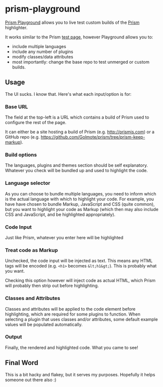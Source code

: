 prism-playground
================

[Prism Playground] allows you to live test custom builds of the [Prism] highlighter.

It works similar to the Prism [test page], however Playground allows you to:

* include multiple languages
* include any number of plugins
* modify classes/data attributes
* most importantly: change the base repo to test unmerged or custom builds.

## Usage

The UI sucks. I know that. Here's what each input/option is for:

### Base URL

The field at the top-left is a URL which contains a build of Prism used to configure the rest of the page.

It can either be a site hosting a build of Prism (e.g. http://prismjs.com) or a GitHub repo (e.g. https://github.com/Golmote/prism/tree/prism-keep-markup).

### Build options

The languages, plugins and themes section should be self explanatory. Whatever you check will be bundled up and used to highlight the code.

### Language selector

As you can choose to bundle multiple languages, you need to inform which is the actual language with which to highlight your code. For example, you have have chosen to bundle Markup, JavaScript and CSS (quite common), but you want to highlight your code as Markup (which then may also include CSS and JavaScript, and be highlighted appropriately).

### Code Input

Just like Prism, whatever you enter here will be highlighted

### Treat code as Markup

Unchecked, the code input will be injected as text. This means any HTML tags will be encoded (e.g. `<h1>` becomes `&lt;h1&gt;`). This is probably what you want.

Checking this option however will inject code as actual HTML, which Prism will probably then strip out before highlighting.

### Classes and Attributes

Classes and attributes will be applied to the code element before highlighting, which are required for some plugins to function. When selecting a plugin that uses classes and/or attributes, some default example values will be populated automatically.

### Output

Finally, the rendered and highlighted code. What you came to see!

## Final Word

This is a bit hacky and flakey, but it serves my purposes. Hopefully it helps someone out there also :)

[Prism Playground]: http://nauzilus.github.io/prism-playground/
[Prism]: http://prismjs.com/
[test page]: http://prismjs.com/test.html
